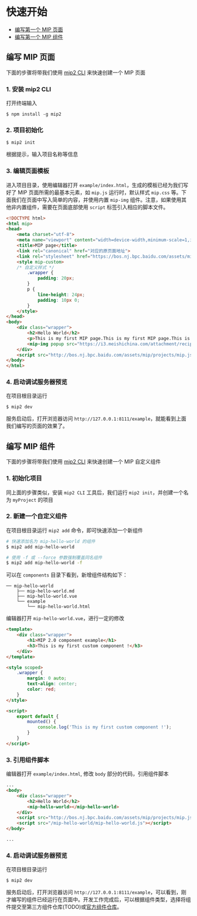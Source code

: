 # 快速开始

- [编写第一个 MIP 页面](#编写-mip-页面)
- [编写第一个 MIP 组件](#编写-mip-组件)

## 编写 MIP 页面

下面的步骤将带我们使用 [mip2 CLI](./cli-usage.md) 来快速创建一个 MIP 页面

### 1. 安装 mip2 CLI

打开终端输入

```
$ npm install -g mip2
```

### 2. 项目初始化

```
$ mip2 init
```

根据提示，输入项目名称等信息

### 3. 编辑页面模板

进入项目目录，使用编辑器打开 `example/index.html`，生成的模板已经为我们写好了 MIP 页面所需的最基本元素，如 `mip.js` 运行时，默认样式 `mip.css` 等。下面我们在页面中写入简单的内容，并使用内置 `mip-img` 组件。注意，如果使用其他非内置组件，需要在页面底部使用 `script` 标签引入相应的脚本文件。

```html
<!DOCTYPE html>
<html mip>
<head>
    <meta charset="utf-8">
    <meta name="viewport" content="width=device-width,minimum-scale=1,initial-scale=1">
    <title>MIP page</title>
    <link rel="canonical" href="对应的原页面地址">
    <link rel="stylesheet" href="https://bos.nj.bpc.baidu.com/assets/mip/projects/mip.css">
    <style mip-custom>
    /* 自定义样式 */
        .wrapper {
            padding: 20px;
        }
        p {
            line-height: 24px;
            padding: 10px 0;
        }
    </style>
</head>
<body>
    <div class="wrapper">
        <h2>Hello World</h2>
        <p>This is my first MIP page.This is my first MIP page.This is my first MIP page.This is my first MIP page.This is my first MIP page.This is my first MIP page.This is my first MIP page.This is my first MIP page.</p>
        <mip-img popup src="https://i3.meishichina.com/attachment/recipe/2014/10/27/c640_20141027211913820385989.jpg@!c640"></mip-img>
    </div>
    <script src="http://bos.nj.bpc.baidu.com/assets/mip/projects/mip.js"></script>
</body>
</html>
```

### 4. 启动调试服务器预览

在项目根目录运行

```
$ mip2 dev
```

服务启动后，打开浏览器访问 `http://127.0.0.1:8111/example`，就能看到上面我们编写的页面的效果了。


## 编写 MIP 组件

下面的步骤将带我们使用 [mip2 CLI](./cli-usage.md) 来快速创建一个 MIP 自定义组件

### 1. 初始化项目

同上面的步骤类似，安装 `mip2 CLI` 工具后，我们运行 `mip2 init`，并创建一个名为 `myProject` 的项目

### 2. 新建一个自定义组件

在项目根目录运行 `mip2 add` 命令，即可快速添加一个新组件

```bash
# 快速添加名为 mip-hello-world 的组件
$ mip2 add mip-hello-world

# 使用 -f 或 --force 参数强制覆盖同名组件
$ mip2 add mip-hello-world -f
```

可以在 `components` 目录下看到，新增组件结构如下：

```
── mip-hello-world
    ├── mip-hello-world.md
    ├── mip-hello-world.vue
    └── example
        └── mip-hello-world.html
```

编辑器打开 `mip-hello-world.vue`，进行一定的修改

```html
<template>
    <div class="wrapper">
        <h1>MIP 2.0 component example</h1>
        <h3>This is my first custom component !</h3>
    </div>
</template>

<style scoped>
    .wrapper {
        margin: 0 auto;
        text-align: center;
        color: red;
    }
</style>

<script>
    export default {
        mounted() {
            console.log('This is my first custom component !');
        }
    }
</script>

```

### 3. 引用组件脚本

编辑器打开 `example/index.html`, 修改 `body` 部分的代码，引用组件脚本

```html
...
<body>
    <div class="wrapper">
        <h2>Hello World</h2>
        <mip-hello-world></mip-hello-world>
    </div>
    <script src="http://bos.nj.bpc.baidu.com/assets/mip/projects/mip.js"></script>
    <script src="/mip-hello-world/mip-hello-world.js"></script>
</body>

...
```

### 4. 启动调试服务器预览

在项目根目录运行

```
$ mip2 dev
```

服务启动后，打开浏览器访问 `http://127.0.0.1:8111/example`，可以看到，刚才编写的组件已经运行在页面中。开发工作完成后，可以根据组件类型，选择将组件提交至第三方组件仓库(TODO)或[官方组件仓库](./contribute-to-official-repo.md)。


